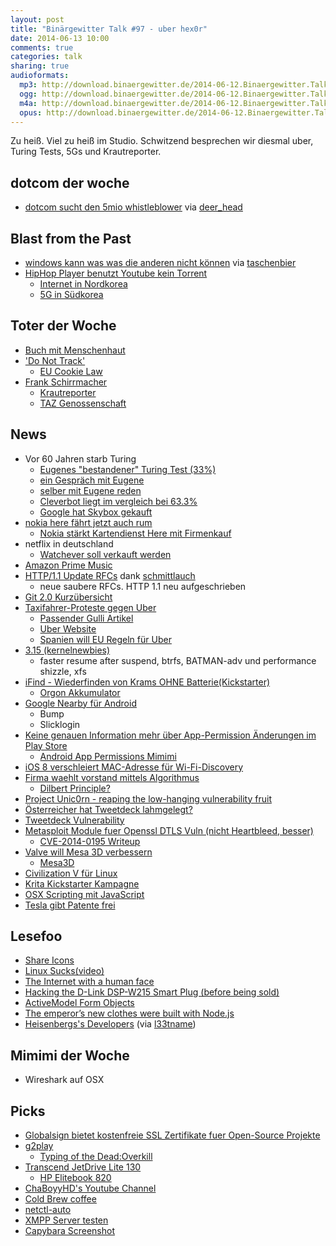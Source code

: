 ```yaml
---
layout: post
title: "Binärgewitter Talk #97 - uber hex0r"
date: 2014-06-13 10:00
comments: true
categories: talk
sharing: true
audioformats:
  mp3: http://download.binaergewitter.de/2014-06-12.Binaergewitter.Talk.97.mp3
  ogg: http://download.binaergewitter.de/2014-06-12.Binaergewitter.Talk.97.ogg
  m4a: http://download.binaergewitter.de/2014-06-12.Binaergewitter.Talk.97.m4a
  opus: http://download.binaergewitter.de/2014-06-12.Binaergewitter.Talk.97.opus
---
```

Zu heiß. Viel zu heiß im Studio. Schwitzend besprechen wir diesmal uber, Turing Tests, 5Gs und Krautreporter.

## dotcom der woche

- [dotcom sucht den 5mio whistleblower]( http://www.bernerzeitung.ch/digital/internet/Brauche-Whistleblower-biete-fuenf-Millionen-Dollar/story/26847912 ) via [deer_head]( https://twitter.com/deer_head )

## Blast from the Past

- [windows kann was was die anderen nicht können](
http://www.itadministrator.de/themen/server_client/135671.html ) via [taschenbier]( https://twitter.com/taschenbier )
- [HipHop Player benutzt Youtube kein Torrent]( https://github.com/hiphopapp/hiphop/blob/master/README.md )
    * [Internet in Nordkorea]( http://en.wikipedia.org/wiki/Telecommunications_in_North_Korea )
    * [5G in Südkorea]( http://www.techinasia.com/south-korea-plans-5g-network-trials-2018/ )

## Toter der Woche

- [Buch mit Menschenhaut]( http://www.spiegel.de/panorama/us-universitaet-harvard-in-menschenhaut-eingebundenes-buch-entdeckt-a-974009.html )
- ['Do Not Track']( http://www.computerworld.com/s/article/9248503/Internet_Do_Not_Track_system_is_in_shatters )
    * [EU Cookie Law]( http://ico.org.uk/for_organisations/privacy_and_electronic_communications/the_guide/cookies )
- [Frank Schirrmacher]( http://www.sueddeutsche.de/medien/faz-mitherausgeber-frank-schirrmacher-ist-tot-1.1998087 )
    * [Krautreporter]( https://krautreporter.de/das-magazin )
    * [TAZ Genossenschaft](http://taz.de/Kurzinformationen/!111154/ )

## News

- Vor 60 Jahren starb Turing
    * [Eugenes "bestandener" Turing Test (33%)]( http://www.heise.de/newsticker/meldung/Eugene-und-der-angeblich-bestandene-Turing-Test-So-einfach-nun-dann-doch-nicht-2218151.html )
    * [ein Gespräch mit Eugene](http://time.com/2847900/eugene-goostman-turing-test/ )
    * [selber mit Eugene reden](http://www.princetonai.com/ )
    * [Cleverbot liegt im vergleich bei 63.3%]( http://www.cleverbot.com/human )
    * [Google hat Skybox gekauft]( http://arstechnica.com/business/2014/06/google-buys-satellite-imaging-company-skybox-for-500-million/ )
- [nokia here fährt jetzt auch rum]( http://www.heise.de/newsticker/meldung/Nokia-macht-Strassenaufnahmen-fuer-Kartendienst-Here-2218515.html )
    * [Nokia stärkt Kartendienst Here mit Firmenkauf](http://www.heise.de/newsticker/meldung/Nokia-staerkt-Kartendienst-Here-mit-Firmenkauf-2220896.html)
- netflix in deutschland
    * [Watchever soll verkauft werden]( http://www.heise.de/newsticker/meldung/Video-on-Demand-Dienst-Watchever-steht-angeblich-zum-Verkauf-2219391.html )
- [Amazon Prime Music]( http://www.amazon.com/gp/dmusic/promotions/prime.html/ )
- [HTTP/1.1 Update RFCs]( http://evertpot.com/http-11-updated/ ) dank [schmittlauch]( https://twitter.com/schmittlauch )
    * neue saubere RFCs. HTTP 1.1 neu aufgeschrieben
- [Git 2.0 Kurzübersicht]( http://blogs.atlassian.com/2014/06/happened-git-2-0-full-goodies/ )
- [Taxifahrer-Proteste gegen Uber]( http://thenextweb.com/uk/2014/06/11/uber-sign-ups-jumped-850-taxi-driver-protests-london/ )
    * [Passender Gulli Artikel]( http://www.gulli.com/news/23986-aufgebrachte-taxi-fahrer-wollen-stadtverkehr-europaweit-ausbremsen-2014-06-11 )
    * [Uber Website]( https://www.uber.com/ )
    * [Spanien will EU Regeln für Uber](http://www.heise.de/newsticker/meldung/Spanien-will-EU-Regelung-fuer-Online-Mitfahrdienste-2220420.html )
- [3.15 (kernelnewbies)]( http://kernelnewbies.org/Linux_3.15 )
    * faster resume after suspend, btrfs, BATMAN-adv und performance shizzle, xfs
- [iFind - Wiederfinden von Krams OHNE Batterie(Kickstarter)]( https://www.kickstarter.com/projects/yuansong84/ifind-the-worlds-first-battery-free-item-locating )
    * [Orgon Akkumulator]( http://www.amazon.de/Hildegard-Orgonakkumulator-von-Jentschura-Energetisierung/dp/B0044S3CEK/ref=sr_1_1?ie=UTF8&qid=1402602343&sr=8-1&keywords=orgonakkumulator )
- [Google Nearby für Android]( http://www.androidpolice.com/2014/06/06/exclusive-google-will-soon-introduce-nearby-to-let-other-people-places-and-things-know-when-youre-around/ )
    * Bump
    * Slicklogin
- [Keine genauen Information mehr über App-Permission Änderungen im Play Store]( http://arstechnica.com/security/2014/06/android-no-longer-reveals-app-permission-changes-in-automatic-updates/ )
   * [Android App Permissions Mimimi]( http://www.howtogeek.com/190863/androids-app-permissions-were-just-simplified-now-theyre-much-less-secure/ )
- [iOS 8 verschleiert MAC-Adresse für Wi-Fi-Discovery]( http://arstechnica.com/apple/2014/06/ios8-to-stymie-trackers-and-marketers-with-mac-address-randomization/ )
- [Firma waehlt vorstand mittels Algorithmus]( http://www.gulli.com/news/23861-investment-firma-waehlt-algorithmus-in-den-vorstand-2014-05-16 )
    * [Dilbert Principle?]( http://en.wikipedia.org/wiki/Dilbert_principle )
- [Project Unic0rn - reaping the low-hanging vulnerability fruit]( http://motherboard.vice.com/read/is-this-website-vulnerable-to-hackers-project-un1c0rn-has-the-answer )
- [Österreicher hat Tweetdeck lahmgelegt?]( http://www.theverge.com/2014/6/11/5800810/todays-tweetdeck-collapse-may-have-been-triggered-by-an-austrian-teen )
- [Tweetdeck Vulnerability]( http://www.theguardian.com/technology/2014/jun/12/tweetdeck-vulnerability-teen-code-emoji-heart )
- [Metasploit Module fuer Openssl DTLS Vuln (nicht Heartbleed, besser)]( https://isc.sans.edu/forums/diary//18253 )
    * [CVE-2014-0195 Writeup]( http://h30499.www3.hp.com/t5/HP-Security-Research-Blog/ZDI-14-173-CVE-2014-0195-OpenSSL-DTLS-Fragment-Out-of-Bounds/ba-p/6501002 )
- [Valve will Mesa 3D verbessern](http://www.pro-linux.de/news/1/21174/valve-will-3d-geschwindigkeit-von-mesa-verbessern.html )
    * [Mesa3D]( http://www.mesa3d.org/intro.html )
- [Civilization V für Linux](http://www.pro-linux.de/news/1/21175/sid-meier39s-civilization-v-fuer-linux-veroeffentlicht.html )
- [Krita Kickstarter Kampagne](http://www.pro-linux.de/news/1/21180/krita-kickstarter-kampagne-soll-neue-funktionen-bringen.html )
- [OSX Scripting mit JavaScript]( https://developer.apple.com/library/prerelease/mac/releasenotes/InterapplicationCommunication/RN-JavaScriptForAutomation/index.html )
- [Tesla gibt Patente frei]( http://www.teslamotors.com/blog/all-our-patent-are-belong-you )


## Lesefoo

- [Share Icons]( https://bold.pixelapse.com/minming/share-the-icon-no-one-agrees-on )
- [Linux Sucks(video)]( https://www.youtube.com/watch?v=5pOxlazS3zs )
- [The Internet with a human face]( http://idlewords.com/bt14.htm )
- [Hacking the D-Link DSP-W215 Smart Plug (before being sold)]( http://www.devttys0.com/2014/05/hacking-the-d-link-dsp-w215-smart-plug/ )
- [ActiveModel Form Objects]( http://robots.thoughtbot.com/activemodel-form-objects )
- [The emperor’s new clothes were built with Node.js]( http://notes.ericjiang.com/posts/751 )
- [Heisenbergs's Developers]( http://mikehadlow.blogspot.com/2014/06/heisenberg-developers.html ) (via [l33tname]( https://twitter.com/l33tname ))

## Mimimi der Woche

- Wireshark auf OSX

## Picks

- [Globalsign bietet kostenfreie SSL Zertifikate fuer Open-Source Projekte](https://www.globalsign.com/ssl/ssl-open-source/ )
- [g2play]( http://www.g2play.net/?acc=195ao )
    * [Typing of the Dead:Overkill]( http://www.g2play.net/category/3667/the-typing-of-the-dead-overkill-steam-key/?acc=195ao )
- [Transcend JetDrive Lite 130]( http://www.amazon.de/gp/product/B00K73NSU4/ref=as_li_ss_tl?ie=UTF8&camp=1638&creative=19454&creativeASIN=B00K73NSU4&linkCode=as2&tag=trektrip )
    * [HP Elitebook 820]( http://www.amazon.de/dp/B00G6FIEI8/?tag=krebsco-21 )
- [ChaBoyyHD's Youtube Channel]( https://www.youtube.com/user/ChaBoyyHD )
- [Cold Brew coffee]( http://drinks.seriouseats.com/2012/04/best-way-to-make-cold-brew-coffee-iced-coffee-technique-tips.html )
- [netctl-auto]( https://wiki.archlinux.org/index.php/netctl#Automatic_operation )
- [XMPP Server testen]( https://xmpp.net/index.php )
- [Capybara Screenshot]( https://github.com/mattheworiordan/capybara-screenshot )
